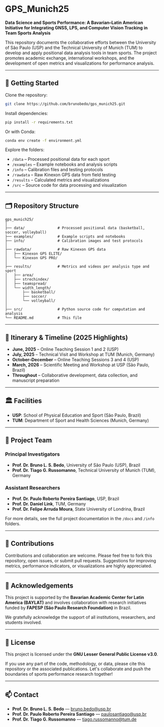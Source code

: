 # GPS_Munich25

**Data Science and Sports Performance: A Bavarian–Latin American Initiative for Integrating GNSS, LPS, and Computer Vision Tracking in Team Sports Analysis**

This repository documents the collaborative efforts between the University of São Paulo (USP) and the Technical University of Munich (TUM) to develop and apply positional data analysis tools in team sports. The project promotes academic exchange, international workshops, and the development of open metrics and visualizations for performance analysis.

---

## 🚀 Getting Started

Clone the repository:
```bash
git clone https://github.com/brunobedo/gps_munich25.git
````

Install dependencies:

```bash
pip install -r requirements.txt
```

Or with Conda:

```bash
conda env create -f environment.yml
```

Explore the folders:

* `/data` – Processed positional data for each sport
* `/examples` – Example notebooks and analysis scripts
* `/info` – Calibration files and testing protocols
* `/rawdata` – Raw Kinexon GPS data from field testing
* `/results` – Calculated metrics and visualizations
* `/src` – Source code for data processing and visualization

---

## 🗂 Repository Structure

```
gps_munich25/
│
├── data/               # Processed positional data (basketball, soccer, volleyball)
├── examples/           # Example scripts and notebooks
├── info/               # Calibration images and test protocols
│
├── rawdata/            # Raw Kinexon GPS data
│   ├── Kinexon GPS ELITE/
│   └── Kinexon GPS PRO/
│
├── results/            # Metrics and videos per analysis type and sport
│   ├── area/
│   ├── strechindex/
│   ├── teamspread/
│   └── width_length/
│       ├── basketball/
│       ├── soccer/
│       └── volleyball/
│
├── src/                # Python source code for computation and analysis
└── README.md           # This file
```

---

## 📅 Itinerary & Timeline (2025 Highlights)

* **June, 2025** – Online Teaching Session 1 and 2 (USP)
* **July, 2025** – Technical Visit and Workshop at TUM (Munich, Germany)
* **October–December** – Online Teaching Sessions 3 and 4 (USP)
* **March, 2026** – Scientific Meeting and Workshop at USP (São Paulo, Brazil)
* **Throughout** – Collaborative development, data collection, and manuscript preparation

---

## 🏛 Facilities

* **USP**: School of Physical Education and Sport (São Paulo, Brazil)
* **TUM**: Department of Sport and Health Sciences (Munich, Germany)

---

## 👥 Project Team

### Principal Investigators

* **Prof. Dr. Bruno L. S. Bedo**, University of São Paulo (USP), Brazil
* **Prof. Dr. Tiago G. Russomanno**, Technical University of Munich (TUM), Germany

### Assistant Researchers

* **Prof. Dr. Paulo Roberto Pereira Santiago**, USP, Brazil
* **Prof. Dr. Daniel Link**, TUM, Germany
* **Prof. Dr. Felipe Arruda Moura**, State University of Londrina, Brazil

For more details, see the full project documentation in the `/docs` and `/info` folders.

---

## 🤝 Contributions

Contributions and collaboration are welcome. Please feel free to fork this repository, open issues, or submit pull requests. Suggestions for improving metrics, performance indicators, or visualizations are highly appreciated.

---

## 🙏 Acknowledgements

This project is supported by the **Bavarian Academic Center for Latin America (BAYLAT)** and involves collaboration with research initiatives funded by **FAPESP (São Paulo Research Foundation)** in Brazil.

We gratefully acknowledge the support of all institutions, researchers, and students involved.

---

## 📄 License

This project is licensed under the **GNU Lesser General Public License v3.0**.

If you use any part of the code, methodology, or data, please cite this repository or the associated publications. Let's collaborate and push the boundaries of sports performance research together!

---

## 📫 Contact
* **Prof. Dr. Bruno L. S. Bedo** — [bruno.bedo@usp.br](mailto:bruno.bedo@usp.br)
* **Prof. Dr. Paulo Roberto Pereira Santiago** — [paulosantiago@usp.br](mailto:paulosantiago@usp.br)
* **Prof. Dr. Tiago G. Russomanno** — [tiago.russomanno@tum.de](mailto:tiago.russomanno@tum.de)

```
